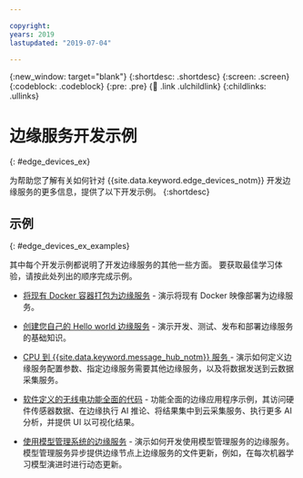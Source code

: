 ```yaml
---

copyright:
years: 2019
lastupdated: "2019-07-04"

---
```


{:new_window: target="blank"}
{:shortdesc: .shortdesc}
{:screen: .screen}
{:codeblock: .codeblock}
{:pre: .pre}
{:child: .link .ulchildlink}
{:childlinks: .ullinks}

# 边缘服务开发示例
{: #edge_devices_ex}

为帮助您了解有关如何针对 {{site.data.keyword.edge_devices_notm}} 开发边缘服务的更多信息，提供了以下开发示例。
{:shortdesc}

## 示例
{: #edge_devices_ex_examples}

其中每个开发示例都说明了开发边缘服务的其他一些方面。 要获取最佳学习体验，请按此处列出的顺序完成示例。

* [将现有 Docker 容器打包为边缘服务](quickstart_example.md) - 演示将现有 Docker 映像部署为边缘服务。

* [创建您自己的 Hello world 边缘服务](developingstart_example.md) - 演示开发、测试、发布和部署边缘服务的基础知识。

* [CPU 到 {{site.data.keyword.message_hub_notm}} 服务 ](cpu_msg_example.md) - 演示如何定义边缘服务配置参数、指定边缘服务需要其他边缘服务，以及将数据发送到云数据采集服务。

* [软件定义的无线电功能全面的代码](software_defined_radio_ex_full.md) - 功能全面的边缘应用程序示例，其访问硬件传感器数据、在边缘执行 AI 推论、将结果集中到云采集服务、执行更多 AI 分析，并提供 UI 以可视化结果。

* [使用模型管理系统的边缘服务](mms.md) - 演示如何开发使用模型管理服务的边缘服务。 模型管理服务异步提供边缘节点上边缘服务的文件更新，例如，在每次机器学习模型演进时进行动态更新。
